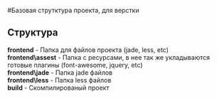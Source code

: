 #Базовая струтктура проекта, для верстки

## Структура

**frontend** - Папка для файлов проекта (jade, less, etc)   
**frontend\assest** - Папка c ресурсами, в нее так же укладываются готовые плагины (font-awesome, jquery, etc)   
**frontend\jade** - Папка jade файлов   
**frontend\less** - Папка less файлов   
**build** - Скомпилированый проект   